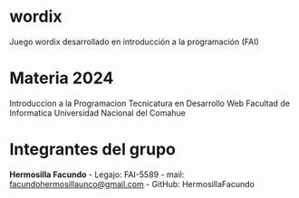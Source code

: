 # wordix
Juego wordix desarrollado en introducción a la programación (FAI)

# Materia 2024

Introduccion a la Programacion 
Tecnicatura en Desarrollo Web
Facultad de Informatica 
Universidad Nacional del Comahue 

# Integrantes del grupo 

**Hermosilla Facundo** - Legajo: FAI-5589 - mail: facundohermosillaunco@gmail.com - GitHub: HermosillaFacundo 
